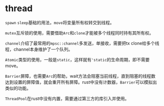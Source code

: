 # thread
`spawn` `sleep`基础的用法，`move`将变量所有权转交到线程。

`mutex`互斥锁的使用，需要借助`Arc`和`clone`才能被多个线程同时持有其所有权。

`channel`介绍了最常用的`mpsc::channel`多发送，单接收，需要把tx clone给多个线程，channel本身维护了一个队列。

`Atomic`类型的使用，一般是`static`，这样就有`'static`的生命周期，即不需要move。

`Barrier`屏障，也需要`Arc`的帮助，wait方法会阻塞当前线程，直到阻塞的线程数达到设置的屏障值，就会重开所有屏障。rust中没有计数器，`Barrier`可以模拟出类似的功能。

`ThreadPool`在rust中没有内置，需要通过第三方的库引入并使用。
